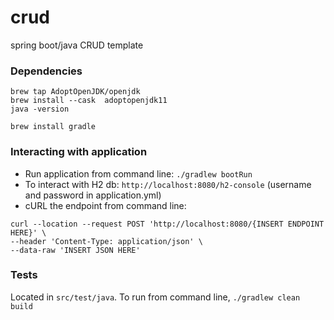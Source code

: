 # crud

spring boot/java CRUD template

### Dependencies
```
brew tap AdoptOpenJDK/openjdk
brew install --cask  adoptopenjdk11
java -version

brew install gradle
```

### Interacting with application
- Run application from command line: `./gradlew bootRun`
- To interact with H2 db: `http://localhost:8080/h2-console` (username and password in application.yml)
- cURL the endpoint from command line:

```
curl --location --request POST 'http://localhost:8080/{INSERT ENDPOINT HERE}' \
--header 'Content-Type: application/json' \
--data-raw 'INSERT JSON HERE'
```

### Tests
Located in `src/test/java`. To run from command line, `./gradlew clean build`
